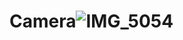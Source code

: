 # Camera![IMG_5054](https://github.com/Avinashgupta137/Camera/assets/80776756/f6fb3883-e03f-4231-adb0-0c6bd6404cd6)
